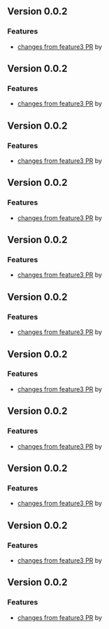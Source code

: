
## Version 0.0.2

### Features
	
* [changes from feature3 PR](https://github.com/luinunesmeli/goscriba/pull/6) by 
	





## Version 0.0.2

### Features
	
* [changes from feature3 PR](https://github.com/luinunesmeli/goscriba/pull/6) by 
	





## Version 0.0.2

### Features
	
* [changes from feature3 PR](https://github.com/luinunesmeli/goscriba/pull/6) by 
	





## Version 0.0.2

### Features
	
* [changes from feature3 PR](https://github.com/luinunesmeli/goscriba/pull/6) by 
	





## Version 0.0.2

### Features
	
* [changes from feature3 PR](https://github.com/luinunesmeli/goscriba/pull/6) by 
	





## Version 0.0.2

### Features
	
* [changes from feature3 PR](https://github.com/luinunesmeli/goscriba/pull/6) by 
	





## Version 0.0.2

### Features
	
* [changes from feature3 PR](https://github.com/luinunesmeli/goscriba/pull/6) by 
	





## Version 0.0.2

### Features
	
* [changes from feature3 PR](https://github.com/luinunesmeli/goscriba/pull/6) by 
	





## Version 0.0.2

### Features
	
* [changes from feature3 PR](https://github.com/luinunesmeli/goscriba/pull/6) by 
	





## Version 0.0.2

### Features
	
* [changes from feature3 PR](https://github.com/luinunesmeli/goscriba/pull/6) by 
	





## Version 0.0.2

### Features
	
* [changes from feature3 PR](https://github.com/luinunesmeli/goscriba/pull/6) by 
	




